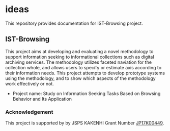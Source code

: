 # ideas

This repository provides documentation for IST-Browsing project.

## IST-Browsing

This project aims at developing and evaluating a novel methodology to support information seeking to informational collections such as digital archiving services.
The methodology utilizes faceted naviation for the collection whole, and allows users to specify or estimate axis according to their information needs.
This project attempts to develop prototype systems using the methodology, and to show which aspects of the methodology work effectively or not.

* Project name: Study on Information Seeking Tasks Based on Browsing Behavior and Its Application

### Acknowledgement

This project is supported by by JSPS KAKENHI Grant Number [JP17K00449](https://kaken.nii.ac.jp/en/grant/KAKENHI-PROJECT-17K00449).
